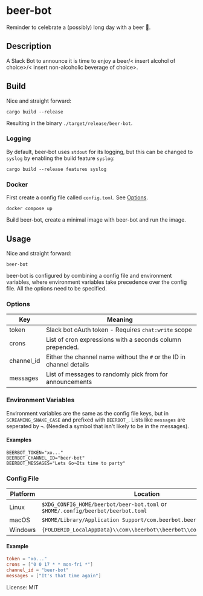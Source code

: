 # beer-bot

Reminder to celebrate a (possibly) long day with a beer 🍺.

## Description

A Slack Bot to announce it is time to enjoy a beer/< insert alcohol of choice>/< insert non-alcoholic beverage of
choice>.

## Build

Nice and straight forward:

```shell
cargo build --release
```

Resulting in the binary `./target/release/beer-bot`.

### Logging

By default, beer-bot uses `stdout` for its logging, but this can be changed to `syslog` by enabling the build
feature `syslog`:

```shell
cargo build --release features syslog
```

### Docker

First create a config file called `config.toml`.
See [Options](#options).

```shell
docker compose up
```

Build beer-bot, create a minimal image with beer-bot and run the image.

## Usage

Nice and straight forward:

```shell
beer-bot
```

beer-bot is configured by combining a config file and environment variables, where environment variables take precedence
over the config file.
All the options need to be specified.

### Options

| Key        | Meaning                                                              |
|------------|----------------------------------------------------------------------|
| token      | Slack bot oAuth token - Requires `chat:write` scope                  |
| crons      | List of cron expressions with a seconds column prepended.            |
| channel_id | Either the channel name without the `#` or the ID in channel details |
| messages   | List of messages to randomly pick from for announcements             |

### Environment Variables

Environment variables are the same as the config file keys, but in `SCREAMING_SNAKE_CASE` and prefixed with `BEERBOT_`.
Lists like `messages` are seperated by `¬`. (Needed a symbol that isn't likely to be in the messages).

#### Examples

```shell
BEERBOT_TOKEN="xo..."
BEERBOT_CHANNEL_ID="beer-bot"
BEERBOT_MESSAGES="Lets Go¬Its time to party"
```

### Config File

| Platform | Location                                                                         |
|----------|----------------------------------------------------------------------------------|
| Linux    | `$XDG_CONFIG_HOME/beerbot/beer-bot.toml` or `$HOME/.config/beerbot/beerbot.toml` |
| macOS    | `$HOME/Library/Application Support/com.beerbot.beerbot/beerbot.toml`             |
| Windows  | `{FOLDERID_LocalAppData}\\com\\beerbot\\beerbot\\config\\beerbot.toml`           |

#### Example

```toml
token = "xo..."
crons = ["0 0 17 * * mon-fri *"]
channel_id = "beer-bot"
messages = ["It's that time again"]
```

License: MIT

